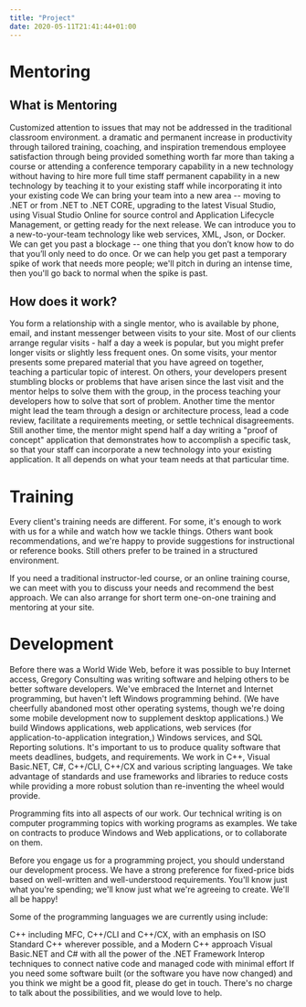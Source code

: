 ```yaml
---
title: "Project"
date: 2020-05-11T21:41:44+01:00
---
```


# Mentoring
## What is Mentoring

Customized attention to issues that may not be addressed in the traditional classroom environment.
a dramatic and permanent increase in productivity through tailored training, coaching, and inspiration
tremendous employee satisfaction through being provided something worth far more than taking a course or attending a conference
temporary capability in a new technology without having to hire more full time staff
permanent capability in a new technology by teaching it to your existing staff while incorporating it into your existing code
We can bring your team into a new area -- moving to .NET or from .NET to .NET CORE, upgrading to the latest Visual Studio, using Visual Studio Online for source control and Application Lifecycle Management, or getting ready for the next release. We can introduce you to a new-to-your-team technology like web services, XML, Json, or Docker. We can get you past a blockage -- one thing that you don’t know how to do that you’ll only need to do once. Or we can help you get past a temporary spike of work that needs more people; we'll pitch in during an intense time, then you'll go back to normal when the spike is past.

## How does it work?

You form a relationship with a single mentor, who is available by phone, email, and instant messenger between visits to your site. Most of our clients arrange regular visits - half a day a week is popular, but you might prefer longer visits or slightly less frequent ones. On some visits, your mentor presents some prepared material that you have agreed on together, teaching a particular topic of interest. On others, your developers present stumbling blocks or problems that have arisen since the last visit and the mentor helps to solve them with the group, in the process teaching your developers how to solve that sort of problem. Another time the mentor might lead the team through a design or architecture process, lead a code review, facilitate a requirements meeting, or settle technical disagreements. Still another time, the mentor might spend half a day writing a "proof of concept" application that demonstrates how to accomplish a specific task, so that your staff can incorporate a new technology into your existing application. It all depends on what your team needs at that particular time.

# Training
Every client's training needs are different. For some, it's enough to work with us for a while and watch how we tackle things. Others want book recommendations, and we're happy to provide suggestions for instructional or reference books. Still others prefer to be trained in a structured environment.

If you need a traditional instructor-led course, or an online training course, we can meet with you to discuss your needs and recommend the best approach. We can also arrange for short term one-on-one training and mentoring at your site.
 
# Development
Before there was a World Wide Web, before it was possible to buy Internet access, Gregory Consulting was writing software and helping others to be better software developers. We've embraced the Internet and Internet programming, but haven't left Windows programming behind. (We have cheerfully abandoned most other operating systems, though we're doing some mobile development now to supplement desktop applications.) We build Windows applications, web applications, web services (for application-to-application integration,) Windows services, and SQL Reporting solutions. It's important to us to produce quality software that meets deadlines, budgets, and requirements. We work in C++, Visual Basic.NET, C#, C++/CLI, C++/CX and various scripting languages. We take advantage of standards and use frameworks and libraries to reduce costs while providing a more robust solution than re-inventing the wheel would provide.

Programming fits into all aspects of our work. Our technical writing is on computer programming topics with working programs as examples. We take on contracts to produce Windows and Web applications, or to collaborate on them.

Before you engage us for a programming project, you should understand our development process. We have a strong preference for fixed-price bids based on well-written and well-understood requirements. You'll know just what you're spending; we'll know just what we're agreeing to create. We'll all be happy!

Some of the programming languages we are currently using include:

C++ including MFC, C++/CLI and C++/CX, with an emphasis on ISO Standard C++ wherever possible, and a Modern C++ approach
Visual Basic.NET and C# with all the power of the .NET Framework
Interop techniques to connect native code and managed code with minimal effort
If you need some software built (or the software you have now changed) and you think we might be a good fit, please do get in touch. There's no charge to talk about the possibilities, and we would love to help.
